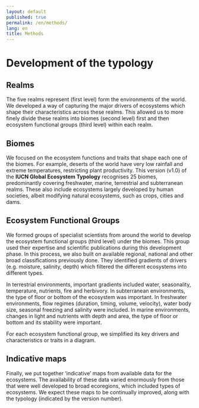 ```yaml
---
layout: default
published: true
permalink: /en/methods/
lang: en
title: Methods
---
```

# Development of the typology

## Realms

The five realms represent (first level) form the environments of the world. We developed a way of capturing the major drivers of ecosystems which shape their characteristics across these realms. This allowed us to more finely divide these realms into biomes (second level) first and then ecosystem functional groups (third level) within each realm.

## Biomes

We focused on the ecosystem functions and traits that shape each one of the biomes. For example, deserts of the world have very low rainfall and extreme temperatures, restricting plant productivity.  This version (v1.0) of the **IUCN Global Ecosystem Typology** recognises 25 biomes, predominantly covering freshwater, marine, terrestrial and subterranean realms. These also include ecosystems largely developed by human societies, albeit modifying natural ecosystems, such as crops, cities and dams.

## Ecosystem Functional Groups

We formed groups of specialist scientists from around the world to develop the ecosystem functional groups (third level) under the biomes. This group used their expertise and scientific publications during this development phase. In this process, we also built on available regional, national and other broad classifications previously done. They identified gradients of drivers (e.g. moisture, salinity, depth) which filtered the different ecosystems into different types.

In terrestrial environments, important gradients included water, seasonality, temperature, nutrients, fire and herbivory. In subterranean environments, the type of floor or bottom of the ecosystem was important. In freshwater environments, flow regimes (duration, timing, volume, velocity), water body size, seasonal freezing and salinity were included. In marine environments, changes in light and nutrients with depth and area, the type of floor or bottom and its stability were important.

For each ecosystem functional group, we simplified its key drivers and characteristics or traits in a diagram.

## Indicative maps

Finally, we put together ‘indicative’ maps from available data for the ecosystems. The availability of these data varied enormously from those that were well developed to broad ecoregions, which included types of ecosystems.  We expect these maps to be continually improved, along with the typology (indicated by the version number).
